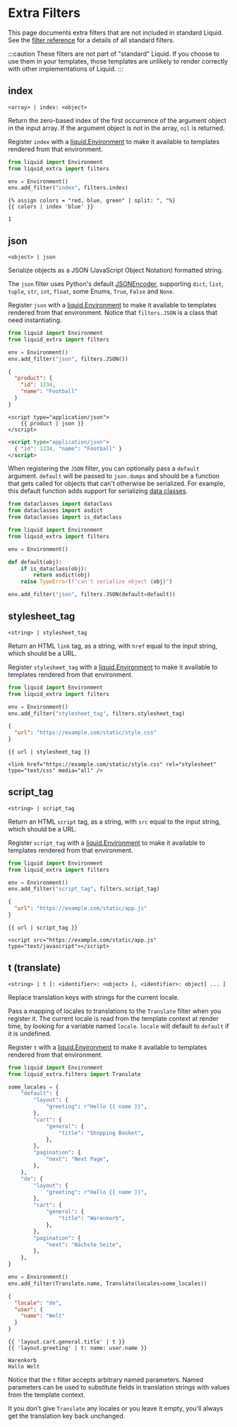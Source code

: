 # Extra Filters

This page documents extra filters that are not included in standard Liquid. See the
[filter reference](/language/filters) for a details of all standard filters.

:::caution
These filters are not part of "standard" Liquid. If you choose to use them in your templates, those
templates are unlikely to render correctly with other implementations of Liquid.
:::

## index

`<array> | index: <object>`

Return the zero-based index of the first occurrence of the argument object in the input array. If
the argument object is not in the array, `nil` is returned.

Register `index` with a [liquid.Environment](/api/Environment) to make it available to templates
rendered from that environment.

```python
from liquid import Environment
from liquid_extra import filters

env = Environment()
env.add_filter("index", filters.index)
```

```liquid title="template"
{% assign colors = "red, blue, green" | split: ", "%}
{{ colors | index 'blue' }}
```

```plain title="output"
1
```

## json

`<object> | json`

Serialize objects as a JSON (JavaScript Object Notation) formatted string.

The `json` filter uses Python's default [JSONEncoder](https://docs.python.org/3.8/library/json.html#json.JSONEncoder),
supporting `dict`, `list`, `tuple`, `str`, `int`, `float`, some Enums, `True`, `False` and `None`.

Register `json` with a [liquid.Environment](/api/Environment) to make it available to templates
rendered from that environment. Notice that `filters.JSON` is a class that need instantiating.

```python
from liquid import Environment
from liquid_extra import filters

env = Environment()
env.add_filter("json", filters.JSON())
```

```json title="data"
{
  "product": {
    "id": 1234,
    "name": "Football"
  }
}
```

```liquid title="template"
<script type="application/json">
    {{ product | json }}
</script>
```

```html title=output
<script type="application/json">
  { "id": 1234, "name": "Football" }
</script>
```

When registering the `JSON` filter, you can optionally pass a `default` argument. `default` will be
passed to `json.dumps` and should be a function that gets called for objects that can't otherwise be
serialized. For example, this default function adds support for serializing
[data classes](https://docs.python.org/3/library/dataclasses.html).

```python
from dataclasses import dataclass
from dataclasses import asdict
from dataclasses import is_dataclass

from liquid import Environment
from liquid_extra import filters

env = Environment()

def default(obj):
    if is_dataclass(obj):
        return asdict(obj)
    raise TypeError(f"can't serialize object {obj}")

env.add_filter("json", filters.JSON(default=default))
```

## stylesheet_tag

`<string> | stylesheet_tag`

Return an HTML `link` tag, as a string, with `href` equal to the input string, which should be a
URL.

Register `stylesheet_tag` with a [liquid.Environment](/api/Environment) to make it available to
templates rendered from that environment.

```python
from liquid import Environment
from liquid_extra import filters

env = Environment()
env.add_filter("stylesheet_tag", filters.stylesheet_tag)
```

```json title="data"
{
  "url": "https://example.com/static/style.css"
}
```

```liquid title="template"
{{ url | stylesheet_tag }}
```

```plain title="output"
<link href="https://example.com/static/style.css" rel="stylesheet" type="text/css" media="all" />
```

## script_tag

`<string> | script_tag`

Return an HTML `script` tag, as a string, with `src` equal to the input string, which should be a
URL.

Register `script_tag` with a [liquid.Environment](/api/Environment) to make it available to
templates rendered from that environment.

```python
from liquid import Environment
from liquid_extra import filters

env = Environment()
env.add_filter("script_tag", filters.script_tag)
```

```json title="data"
{
  "url": "https://example.com/static/app.js"
}
```

```liquid title="template"
{{ url | script_tag }}
```

```plain title="output"
<script src="https://example.com/static/app.js" type="text/javascript"></script>
```

## t (translate)

`<string> | t [: <identifier>: <object> [, <identifier>: object] ... ]`

Replace translation keys with strings for the current locale.

Pass a mapping of locales to translations to the `Translate` filter when you register it. The
current locale is read from the template context at render time, by looking for a variable named
`locale`. `locale` will default to `default` if it is undefined.

Register `t` with a [liquid.Environment](/api/Environment) to make it available to templates
rendered from that environment.

```python
from liquid import Environment
from liquid_extra.filters import Translate

some_locales = {
    "default": {
        "layout": {
            "greeting": r"Hello {{ name }}",
        },
        "cart": {
            "general": {
                "title": "Shopping Basket",
            },
        },
        "pagination": {
            "next": "Next Page",
        },
    },
    "de": {
        "layout": {
            "greeting": r"Hallo {{ name }}",
        },
        "cart": {
            "general": {
                "title": "Warenkorb",
            },
        },
        "pagination": {
            "next": "Nächste Seite",
        },
    },
}

env = Environment()
env.add_filter(Translate.name, Translate(locales=some_locales))
```

```json title="data"
{
  "locale": "de",
  "user": {
    "name": "Welt"
  }
}
```

```liquid title="template"
{{ 'layout.cart.general.title' | t }}
{{ 'layout.greeting' | t: name: user.name }}
```

```plain title="output"
Warenkorb
Hallo Welt
```

Notice that the `t` filter accepts arbitrary named parameters. Named parameters can be used to
substitute fields in translation strings with values from the template context.

It you don't give `Translate` any locales or you leave it empty, you'll always get the translation
key back unchanged.

